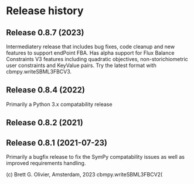# Release history

## Release 0.8.7 (2023)
Intermediatery release that includes bug fixes, code cleanup and new features to support endPoint FBA. Has alpha support for Flux Balance Constraints V3 features including quadratic objectives, non-storichiometric user constraints and KeyValue pairs. Try the latest format with cbmpy.writeSBML3FBCV3.

## Release 0.8.4 (2022)
Primarily a Python 3.x compatability release

## Release 0.8.2 (2021)
## Release 0.8.1 (2021-07-23)
Primarily a bugfix release to fix the SymPy compatability issues as well as improved requirements handling.





(c) Brett G. Olivier, Amsterdam, 2023
cbmpy.writeSBML3FBCV2(